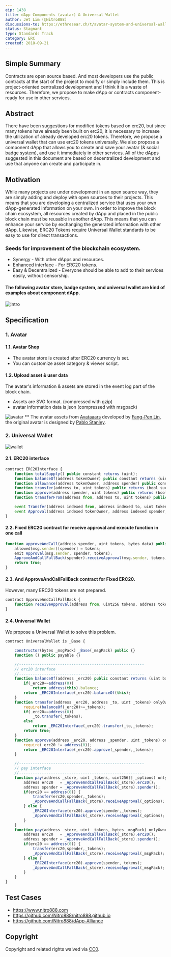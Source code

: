 ```yaml
---
eip: 1438
title: dApp Components (avatar) & Universal Wallet
author: Jet Lim (@Nitro888)
discussions-to: https://ethresear.ch/t/avatar-system-and-universal-wallet-for-ethereum-address/3473
status: Stagnant
type: Standards Track
category: ERC
created: 2018-09-21
---
```


## Simple Summary
Contracts are open source based. And most developers use the public contracts at the start of the project to modify or simply include them. This is project-oriented centralized development and I think it is a waste of resources. Therefore, we propose to make dApp or contracts component-ready for use in other services.

## Abstract
There have been suggestions for modified tokens based on erc20, but since many tokens have already been built on erc20, it is necessary to increase the utilization of already developed erc20 tokens. Therefore, we propose a universal wallet that can use erc20 tokens universally. We also propose a component dApp that allows you to create and save your avatar (& social badge system), and use it immediately in other services. All of the dApps suggested in this document are based on decentralized development and use that anyone can create and participate in.

## Motivation
While many projects are under development in an open source way, they are simply adding and deploy with open sources to their projects. This means that you are developing a centralized service that uses your own dApp-generated information on your own. In order to improve the block chain ecosystem, all resources created by dApp and placed in the public block chain must be reusable in another dApp. This means that you can enhance your service by exchanging the generated information with other dApp. Likewise, ERC20 Tokens require Universal Wallet standards to be easy to use for direct transactions.

### Seeds for improvement of the blockchain ecosystem.
- Synergy - With other dApps and resources.
- Enhanced interface - For ERC20 tokens.
- Easy & Decentralized - Everyone should be able to add to their services easily, without censorship.


#### The following avatar store, badge system, and universal wallet are kind of examples about component dApp.
![intro](../assets/eip-1438/intro.png)

## Specification
### 1. Avatar
#### 1.1. Avatar Shop
- The avatar store is created after ERC20 currency is set.
- You can customize asset category & viewer script.

#### 1.2. Upload asset & user data
The avatar's information & assets are stored in the event log part of the block chain.
- Assets are SVG format. (compressed with gzip)
- avatar information data is json (compressed with msgpack)

![avatar](../assets/eip-1438/avatar.png)
** The avatar assets from [Avataaars](https://github.com/fangpenlin/avataaars) developed by [Fang-Pen Lin](https://x.com/fangpenlin), the original avatar is designed by [Pablo Stanley](https://x.com/pablostanley).

### 2. Universal Wallet
![wallet](../assets/eip-1438/wallet.png)
#### 2.1. ERC20 interface
``` js
contract ERC20Interface {
    function totalSupply() public constant returns (uint);
    function balanceOf(address tokenOwner) public constant returns (uint balance);
    function allowance(address tokenOwner, address spender) public constant returns (uint remaining);
    function transfer(address to, uint tokens) public returns (bool success);
    function approve(address spender, uint tokens) public returns (bool success);
    function transferFrom(address from, address to, uint tokens) public returns (bool success);

    event Transfer(address indexed from, address indexed to, uint tokens);
    event Approval(address indexed tokenOwner, address indexed spender, uint tokens);
}
```

#### 2.2. Fixed ERC20 contract for receive approval and execute function in one call
``` js
function approveAndCall(address spender, uint tokens, bytes data) public returns (bool success) {
    allowed[msg.sender][spender] = tokens;
    emit Approval(msg.sender, spender, tokens);
    ApproveAndCallFallBack(spender).receiveApproval(msg.sender, tokens, this, data);
    return true;
}
```

#### 2.3. And ApproveAndCallFallBack contract for Fixed ERC20.
However, many ERC20 tokens are not prepared.
``` js
contract ApproveAndCallFallBack {
    function receiveApproval(address from, uint256 tokens, address token, bytes data) public;
}
```
#### 2.4. Universal Wallet
We propose a Universal Wallet to solve this problem.

``` js
contract UniversalWallet is _Base {

    constructor(bytes _msgPack) _Base(_msgPack) public {}
    function () public payable {}

    //-------------------------------------------------------
    // erc20 interface
    //-------------------------------------------------------
    function balanceOf(address _erc20) public constant returns (uint balance) {
        if(_erc20==address(0))
            return address(this).balance;
        return _ERC20Interface(_erc20).balanceOf(this);
    }
    function transfer(address _erc20, address _to, uint _tokens) onlyOwner public returns (bool success) {
        require(balanceOf(_erc20)>=_tokens);
        if(_erc20==address(0))
            _to.transfer(_tokens);
        else
            return _ERC20Interface(_erc20).transfer(_to,_tokens);
        return true;
    }
    function approve(address _erc20, address _spender, uint _tokens) onlyOwner public returns (bool success) {
        require(_erc20 != address(0));
        return _ERC20Interface(_erc20).approve(_spender,_tokens);
    }

    //-------------------------------------------------------
    // pay interface
    //-------------------------------------------------------
    function pay(address _store, uint _tokens, uint256[] _options) onlyOwner public {
        address erc20   = _ApproveAndCallFallBack(_store).erc20();
        address spender = _ApproveAndCallFallBack(_store).spender();
        if(erc20 == address(0)) {
            transfer(erc20,spender,_tokens);
            _ApproveAndCallFallBack(_store).receiveApproval(_options);
        } else {
            _ERC20Interface(erc20).approve(spender,_tokens);
            _ApproveAndCallFallBack(_store).receiveApproval(_options);
        }
    }
    function pay(address _store, uint _tokens, bytes _msgPack) onlyOwner public {
        address erc20   = _ApproveAndCallFallBack(_store).erc20();
        address spender = _ApproveAndCallFallBack(_store).spender();
        if(erc20 == address(0)) {
            transfer(erc20,spender,_tokens);
            _ApproveAndCallFallBack(_store).receiveApproval(_msgPack);
        } else {
            _ERC20Interface(erc20).approve(spender,_tokens);
            _ApproveAndCallFallBack(_store).receiveApproval(_msgPack);
        }
    }
}
```

## Test Cases
- https://www.nitro888.com
- https://github.com/Nitro888/nitro888.github.io
- https://github.com/Nitro888/dApp-Alliance

## Copyright
Copyright and related rights waived via [CC0](../LICENSE.md).
